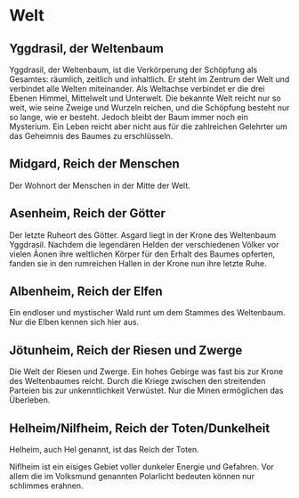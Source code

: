 # Welt

## Yggdrasil, der Weltenbaum
Yggdrasil, der Weltenbaum, ist die Verkörperung der Schöpfung als Gesamtes: räumlich, zeitlich und inhaltlich. Er steht im Zentrum der Welt und verbindet alle Welten miteinander. Als Weltachse verbindet er die drei Ebenen Himmel, Mittelwelt und Unterwelt. Die bekannte Welt reicht nur so weit, wie seine Zweige und Wurzeln reichen, und die Schöpfung besteht nur so lange, wie er besteht. Jedoch bleibt der Baum immer noch ein Mysterium. Ein Leben reicht aber nicht aus für die zahlreichen Gelehrter um das Geheimnis des Baumes zu erschlüsseln.

## Midgard, Reich der Menschen
Der Wohnort der Menschen in der Mitte der Welt. 

## Asenheim, Reich der Götter 
Der letzte Ruheort des Götter. Asgard liegt in der Krone des Weltenbaum Yggdrasil. Nachdem die legendären Helden der verschiedenen Völker vor vielen Äonen ihre weltlichen Körper für den Erhalt des Baumes opferten, fanden sie in den rumreichen Hallen in der Krone nun ihre letzte Ruhe. 

## Albenheim, Reich der Elfen 
Ein endloser und mystischer Wald runt um dem Stammes des Weltenbaum. Nur die Elben kennen sich hier aus.

## Jötunheim, Reich der Riesen und Zwerge
Die Welt der Riesen und Zwerge. Ein hohes Gebirge was fast bis zur Krone des Weltenbaumes reicht. Durch die Kriege zwischen den streitenden Parteien bis zur unkenntlichkeit Verwüstet. Nur die Minen ermöglichen das Überleben.

## Helheim/Nilfheim, Reich der Toten/Dunkelheit
Helheim, auch Hel genannt, ist das Reich der Toten.

Niflheim ist ein eisiges Gebiet voller dunkeler Energie und Gefahren. Vor allem die im Volksmund genannten Polarlicht bedeuten können nur schlimmes erahnen.
